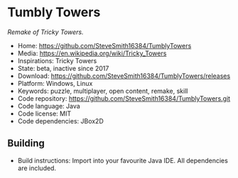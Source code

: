 # Tumbly Towers

_Remake of Tricky Towers._

- Home: https://github.com/SteveSmith16384/TumblyTowers
- Media: https://en.wikipedia.org/wiki/Tricky_Towers
- Inspirations: Tricky Towers
- State: beta, inactive since 2017
- Download: https://github.com/SteveSmith16384/TumblyTowers/releases
- Platform: Windows, Linux
- Keywords: puzzle, multiplayer, open content, remake, skill
- Code repository: https://github.com/SteveSmith16384/TumblyTowers.git
- Code language: Java
- Code license: MIT
- Code dependencies: JBox2D

## Building

- Build instructions: Import into your favourite Java IDE. All dependencies are included.
